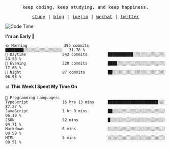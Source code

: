 <p align="center">
  <samp>
    <span>keep coding, keep studying, and keep happiness.</span>
  </samp>
</p>

<p align="center">
  <samp>
    <a href="https://github.com/ouduidui/fe-study">study</a> |
    <a href="https://deweyou.me">blog</a>  |
    <a href="https://juejin.cn/user/4309700183594366">juejin</a> |
    <a href="https://user-images.githubusercontent.com/54696834/165071004-6509e3f2-90c3-448c-9d92-3da42b0c2021.jpeg">wechat</a> |
    <a href="https://twitter.com/ouduidui">twitter</a>
  </samp>
</p>

<!--START_SECTION:waka-->
![Code Time](http://img.shields.io/badge/Code%20Time-4%2C654%20hrs%2028%20mins-blue)

**I'm an Early 🐤** 

```text
🌞 Morning                396 commits         ████████░░░░░░░░░░░░░░░░░   31.78 % 
🌆 Daytime                543 commits         ███████████░░░░░░░░░░░░░░   43.58 % 
🌃 Evening                220 commits         ████░░░░░░░░░░░░░░░░░░░░░   17.66 % 
🌙 Night                  87 commits          ██░░░░░░░░░░░░░░░░░░░░░░░   06.98 % 
```


📊 **This Week I Spent My Time On** 

```text
💬 Programming Languages: 
TypeScript               16 hrs 13 mins      ██████████████████████░░░   87.27 % 
JavaScript               1 hr 9 mins         ██░░░░░░░░░░░░░░░░░░░░░░░   06.19 % 
JSON                     52 mins             █░░░░░░░░░░░░░░░░░░░░░░░░   04.71 % 
Markdown                 6 mins              ░░░░░░░░░░░░░░░░░░░░░░░░░   00.59 % 
HTML                     5 mins              ░░░░░░░░░░░░░░░░░░░░░░░░░   00.51 % 
```


<!--END_SECTION:waka-->
